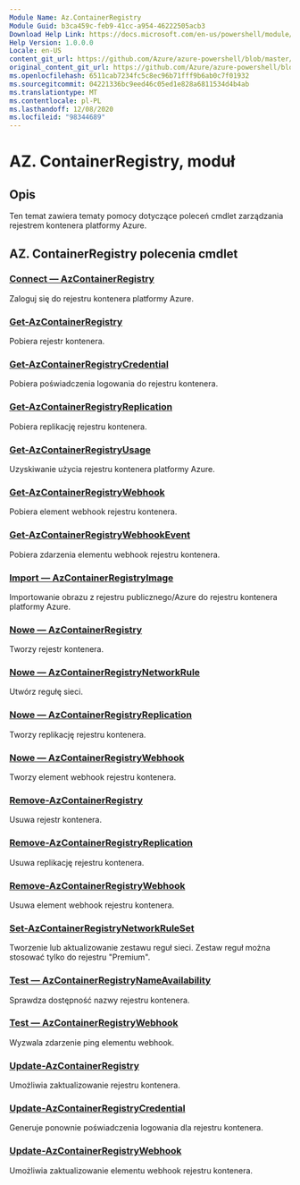 ```yaml
---
Module Name: Az.ContainerRegistry
Module Guid: b3ca459c-feb9-41cc-a954-46222505acb3
Download Help Link: https://docs.microsoft.com/en-us/powershell/module/az.containerregistry
Help Version: 1.0.0.0
Locale: en-US
content_git_url: https://github.com/Azure/azure-powershell/blob/master/src/ContainerRegistry/ContainerRegistry/help/Az.ContainerRegistry.md
original_content_git_url: https://github.com/Azure/azure-powershell/blob/master/src/ContainerRegistry/ContainerRegistry/help/Az.ContainerRegistry.md
ms.openlocfilehash: 6511cab7234fc5c8ec96b71fff9b6ab0c7f01932
ms.sourcegitcommit: 04221336bc9eed46c05ed1e828a6811534d4b4ab
ms.translationtype: MT
ms.contentlocale: pl-PL
ms.lasthandoff: 12/08/2020
ms.locfileid: "98344689"
---
```

# AZ. ContainerRegistry, moduł
## Opis
Ten temat zawiera tematy pomocy dotyczące poleceń cmdlet zarządzania rejestrem kontenera platformy Azure.

## AZ. ContainerRegistry polecenia cmdlet
### [Connect — AzContainerRegistry](Connect-AzContainerRegistry.md)
Zaloguj się do rejestru kontenera platformy Azure.

### [Get-AzContainerRegistry](Get-AzContainerRegistry.md)
Pobiera rejestr kontenera.

### [Get-AzContainerRegistryCredential](Get-AzContainerRegistryCredential.md)
Pobiera poświadczenia logowania do rejestru kontenera.

### [Get-AzContainerRegistryReplication](Get-AzContainerRegistryReplication.md)
Pobiera replikację rejestru kontenera.

### [Get-AzContainerRegistryUsage](Get-AzContainerRegistryUsage.md)
Uzyskiwanie użycia rejestru kontenera platformy Azure.

### [Get-AzContainerRegistryWebhook](Get-AzContainerRegistryWebhook.md)
Pobiera element webhook rejestru kontenera.

### [Get-AzContainerRegistryWebhookEvent](Get-AzContainerRegistryWebhookEvent.md)
Pobiera zdarzenia elementu webhook rejestru kontenera.

### [Import — AzContainerRegistryImage](Import-AzContainerRegistryImage.md)
Importowanie obrazu z rejestru publicznego/Azure do rejestru kontenera platformy Azure.

### [Nowe — AzContainerRegistry](New-AzContainerRegistry.md)
Tworzy rejestr kontenera.

### [Nowe — AzContainerRegistryNetworkRule](New-AzContainerRegistryNetworkRule.md)
Utwórz regułę sieci.

### [Nowe — AzContainerRegistryReplication](New-AzContainerRegistryReplication.md)
Tworzy replikację rejestru kontenera.

### [Nowe — AzContainerRegistryWebhook](New-AzContainerRegistryWebhook.md)
Tworzy element webhook rejestru kontenera.

### [Remove-AzContainerRegistry](Remove-AzContainerRegistry.md)
Usuwa rejestr kontenera.

### [Remove-AzContainerRegistryReplication](Remove-AzContainerRegistryReplication.md)
Usuwa replikację rejestru kontenera.

### [Remove-AzContainerRegistryWebhook](Remove-AzContainerRegistryWebhook.md)
Usuwa element webhook rejestru kontenera.

### [Set-AzContainerRegistryNetworkRuleSet](Set-AzContainerRegistryNetworkRuleSet.md)
Tworzenie lub aktualizowanie zestawu reguł sieci. Zestaw reguł można stosować tylko do rejestru "Premium".

### [Test — AzContainerRegistryNameAvailability](Test-AzContainerRegistryNameAvailability.md)
Sprawdza dostępność nazwy rejestru kontenera.

### [Test — AzContainerRegistryWebhook](Test-AzContainerRegistryWebhook.md)
Wyzwala zdarzenie ping elementu webhook.

### [Update-AzContainerRegistry](Update-AzContainerRegistry.md)
Umożliwia zaktualizowanie rejestru kontenera.

### [Update-AzContainerRegistryCredential](Update-AzContainerRegistryCredential.md)
Generuje ponownie poświadczenia logowania dla rejestru kontenera.

### [Update-AzContainerRegistryWebhook](Update-AzContainerRegistryWebhook.md)
Umożliwia zaktualizowanie elementu webhook rejestru kontenera.

